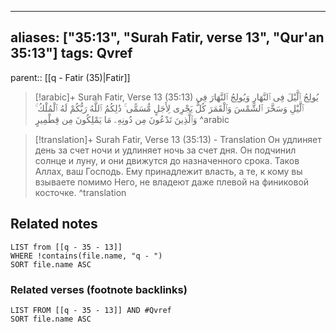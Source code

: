 
---
aliases: ["35:13", "Surah Fatir, verse 13", "Qur'an 35:13"]
tags: Qvref
---

parent:: [[q - Fatir (35)|Fatir]]

> [!arabic]+ Surah Fatir, Verse 13 (35:13)
> <span class="quran-arabic">يُولِجُ ٱلَّيْلَ فِى ٱلنَّهَارِ وَيُولِجُ ٱلنَّهَارَ فِى ٱلَّيْلِ وَسَخَّرَ ٱلشَّمْسَ وَٱلْقَمَرَ كُلٌّ يَجْرِى لِأَجَلٍ مُّسَمًّى ۚ ذَٰلِكُمُ ٱللَّهُ رَبُّكُمْ لَهُ ٱلْمُلْكُ ۚ وَٱلَّذِينَ تَدْعُونَ مِن دُونِهِۦ مَا يَمْلِكُونَ مِن قِطْمِيرٍ</span>
^arabic

> [!translation]+ Surah Fatir, Verse 13 (35:13) - Translation
> Он удлиняет день за счет ночи и удлиняет ночь за счет дня. Он подчинил солнце и луну, и они движутся до назначенного срока. Таков Аллах, ваш Господь. Ему принадлежит власть, а те, к кому вы взываете помимо Него, не владеют даже плевой на финиковой косточке.
^translation



## Related notes
```dataview
LIST from [[q - 35 - 13]]
WHERE !contains(file.name, "q - ")
SORT file.name ASC
```

### Related verses (footnote backlinks)
```dataview
LIST FROM [[q - 35 - 13]] AND #Qvref
SORT file.name ASC
```

